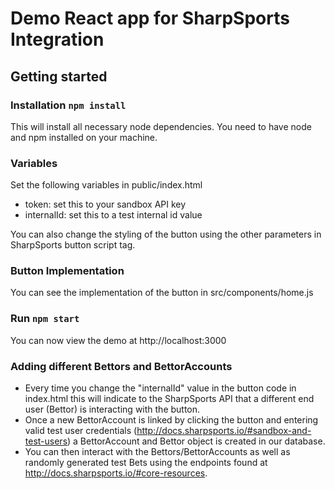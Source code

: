 # Demo React app for SharpSports Integration

## Getting started

### Installation `npm install`

This will install all necessary node dependencies. You need to have node and npm installed on your machine.

### Variables

Set the following variables in public/index.html

- token: set this to your sandbox API key
- internalId: set this to a test internal id value

You can also change the styling of the button using the other parameters in SharpSports button script tag.

### Button Implementation

You can see the implementation of the button in src/components/home.js

### Run `npm start`

You can now view the demo at http://localhost:3000

### Adding different Bettors and BettorAccounts

- Every time you change the "internalId" value in the button code in index.html this will indicate to the SharpSports API that a different end user (Bettor)
is interacting with the button.
- Once a new BettorAccount is linked by clicking the button and entering valid test user credentials (http://docs.sharpsports.io/#sandbox-and-test-users) a BettorAccount and Bettor object is created in our database.
- You can then interact with the Bettors/BettorAccounts as well as randomly generated test Bets using the endpoints found at http://docs.sharpsports.io/#core-resources.
